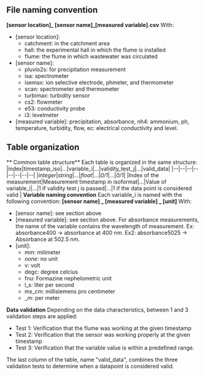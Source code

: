 ## File naming convention
**[sensor location]_ [sensor name]_[measured variable].csv**
With:

 - [sensor location]:
	 - catchment: in the catchment area
	 - hall: the experimental hall in which the flume is installed
	 - flume: the flume in which wastewater was circulated
 - [sensor name]:
	 - pluvio2s: for precipitation measurement
	 - isa: spectrometer
	 - isemax: ion selective electrode, phmeter, and thermometer
	 - scan: spectrometer and thermometer
	 - turbimax: turbidity sensor
	 - cs2: flowmeter
	 - e53: conductivity probe
	 - i3: levelmeter
 - [measured variable]: precipitation, absorbance, nh4: ammonium, ph, temperature, turbidity, flow, ec: electrical conductivity and level.

## Table organization
** Common table structure**
Each table is organized in the same structure:
|index|timestamp_iso|...|variable_i|...|validity_test_j|...|valid_data|
|--|--|--|--|--|--|--|--|
|*integer*|*string*|...|*float*|...|*0/1*|...|*0/1*|
|Index of the measurement|Measurement timestamp in isoformat|...|Value of variable_i|...|1 if validity test j is passed|...|1 if the data point is considered valid |
**Variable naming convention**
Each variable_i is named with the following convention:
**[sensor name] _ [measured variable] _ [unit]**
With:

 - [sensor name]: see section above
 - [measured variable]: see section above. For absorbance measurements, the name of the variable contains the wavelength of measurement. Ex: absorbance400 -> absorbance at 400 nm. Ex2: absorbance5025 -> Absorbance at 502.5 nm.
 - [unit]:
	 - mm: milimeter
	 - *none*: no unit
	 - v: volt
	 - degc: degree celcius
	 - fnu: Formazine nephelometric unit
	 - l_s: liter per second
	 - ms_cm: millisiemens pro centimeter
	 - _m: per meter

**Data validation**
Depending on the data characteristics, between 1 and 3 validation steps are applied:

 - Test 1: Verification that the flume was working at the given timestamp
 - Test 2: Verification that the sensor was working properly at the given timestamp
 - Test 3: Verification that the variable value is within a predefined range.

The last column of the table, name "valid_data", combines the three validation tests to determine when a datapoint is considered valid.